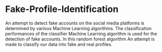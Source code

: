 # Fake-Profile-Identification
An attempt to detect fake accounts on the social media platforms is determined by various Machine Learning algorithms. The classification performances of the  classifier Machine Learning algorithm is used for the detection of fake accounts. In this random forest algorithm An attempt is made to classify our data into fake and real profiles.
